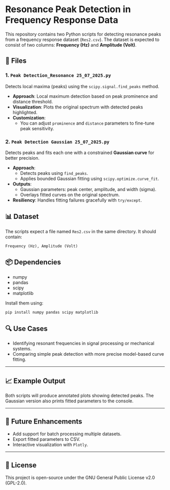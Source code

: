 # Resonance Peak Detection in Frequency Response Data

This repository contains two Python scripts for detecting resonance peaks from a frequency response dataset (`Res2.csv`). The dataset is expected to consist of two columns: **Frequency (Hz)** and **Amplitude (Volt)**.

## 📁 Files

### 1. `Peak Detection_Resonance 25_07_2025.py`

Detects local maxima (peaks) using the `scipy.signal.find_peaks` method.

- **Approach**: Local maximum detection based on peak prominence and distance threshold.
- **Visualization**: Plots the original spectrum with detected peaks highlighted.
- **Customization**:
  - You can adjust `prominence` and `distance` parameters to fine-tune peak sensitivity.

### 2. `Peak Detection Gaussian 25_07_2025.py`

Detects peaks and fits each one with a constrained **Gaussian curve** for better precision.

- **Approach**:
  - Detects peaks using `find_peaks`.
  - Applies bounded Gaussian fitting using `scipy.optimize.curve_fit`.
- **Outputs**:
  - Gaussian parameters: peak center, amplitude, and width (sigma).
  - Overlays fitted curves on the original spectrum.
- **Resiliency**: Handles fitting failures gracefully with `try/except`.

## 📊 Dataset

The scripts expect a file named `Res2.csv` in the same directory. It should contain:

```
Frequency (Hz), Amplitude (Volt)
```

## 📦 Dependencies

- numpy
- pandas
- scipy
- matplotlib

Install them using:

```bash
pip install numpy pandas scipy matplotlib
```

## 🔍 Use Cases

- Identifying resonant frequencies in signal processing or mechanical systems.
- Comparing simple peak detection with more precise model-based curve fitting.

---

## 📈 Example Output

Both scripts will produce annotated plots showing detected peaks. The Gaussian version also prints fitted parameters to the console.

---

## 🔧 Future Enhancements

- Add support for batch processing multiple datasets.
- Export fitted parameters to CSV.
- Interactive visualization with `Plotly`.

---

## 📄 License

This project is open-source under the GNU General Public License v2.0 (GPL-2.0).
